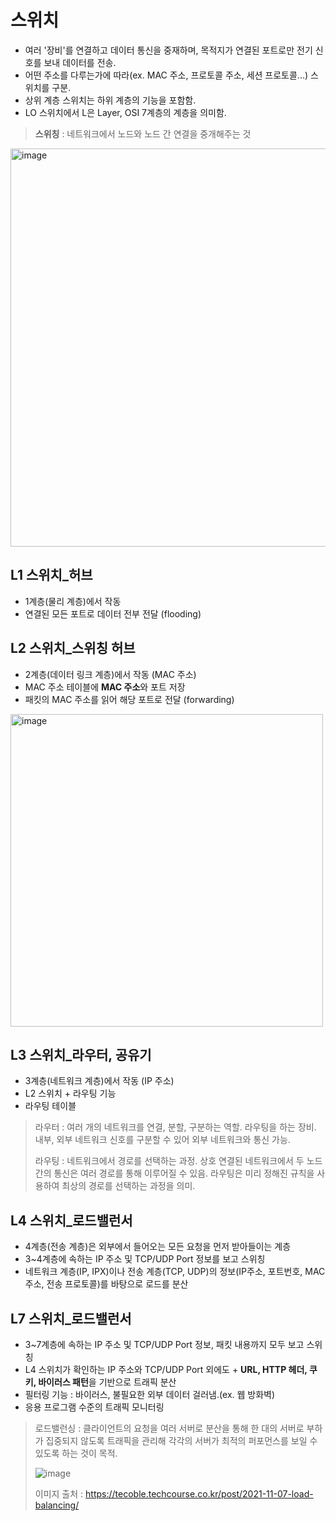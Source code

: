 # 스위치
- 여러 '장비'를 연결하고 데이터 통신을 중재하며, 목적지가 연결된 포트로만 전기 신호를 보내 데이터를 전송. 
- 어떤 주소를 다루는가에 따라(ex. MAC 주소, 프로토콜 주소, 세션 프로토콜...) 스위치를 구분.
- 상위 계층 스위치는 하위 계층의 기능을 포함함.
- LO 스위치에서 L은 Layer, OSI 7계층의 계층을 의미함.
> **스위칭** : 네트워크에서 노드와 노드 간 연결을 중개해주는 것

<img width="637" alt="image" src="https://user-images.githubusercontent.com/66233687/192535514-7b988b8c-3864-4d29-a532-3814380f8436.png">


## L1 스위치_허브
- 1계층(물리 계층)에서 작동
- 연결된 모든 포트로 데이터 전부 전달 (flooding)

## L2 스위치_스위칭 허브
- 2계층(데이터 링크 계층)에서 작동 (MAC 주소)
- MAC 주소 테이블에 **MAC 주소**와 포트 저장
- 패킷의 MAC 주소를 읽어 해당 포트로 전달 (forwarding)

<img width="500" alt="image" src="https://user-images.githubusercontent.com/66233687/192537622-ddb07c47-f21b-46e7-ac0f-aa85b5ab6c83.png">


## L3 스위치_라우터, 공유기
- 3계층(네트워크 계층)에서 작동 (IP 주소)
- L2 스위치 + 라우팅 기능
- 라우팅 테이블
> 라우터 : 여러 개의 네트워크를 연결, 분할, 구분하는 역할. 라우팅을 하는 장비. 내부, 외부 네트워크 신호를 구분할 수 있어 외부 네트워크와 통신 가능.
> 
> 라우팅 : 네트워크에서 경로를 선택하는 과정. 상호 연결된 네트워크에서 두 노드 간의 통신은 여러 경로를 통해 이루어질 수 있음. 
> 라우팅은 미리 정해진 규칙을 사용하여 최상의 경로를 선택하는 과정을 의미.

## L4 스위치_로드밸런서
- 4계층(전송 계층)은 외부에서 들어오는 모든 요청을 먼저 받아들이는 계층
- 3~4계층에 속하는 IP 주소 및 TCP/UDP Port 정보를 보고 스위칭
- 네트워크 계층(IP, IPX)이나 전송 계층(TCP, UDP)의 정보(IP주소, 포트번호, MAC주소, 전송 프로토콜)를 바탕으로 로드를 분산

## L7 스위치_로드밸런서
- 3~7계층에 속하는 IP 주소 및 TCP/UDP Port 정보, 패킷 내용까지 모두 보고 스위칭
- L4 스위치가 확인하는 IP 주소와 TCP/UDP Port 외에도 + **URL, HTTP 헤더, 쿠키, 바이러스 패턴**을 기반으로 트래픽 분산
- 필터링 기능 : 바이러스, 불필요한 외부 데이터 걸러냄.(ex. 웹 방화벽)
- 응용 프로그램 수준의 트래픽 모니터링

> 로드밸런싱 : 클라이언트의 요청을 여러 서버로 분산을 통해 한 대의 서버로 부하가 집중되지 않도록 트래픽을 관리해 각각의 서버가 최적의 퍼포먼스를 보일 수 있도록 하는 것이 목적.
> 
> ![image](https://user-images.githubusercontent.com/66233687/192478982-941bd0e3-1d6c-4731-ace7-c6ea102ce1d0.png)
> 
> 이미지 출처 : https://tecoble.techcourse.co.kr/post/2021-11-07-load-balancing/
